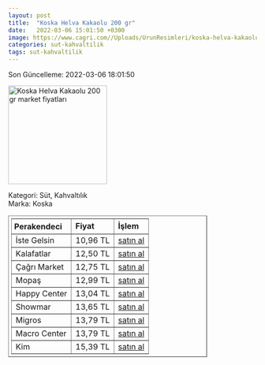 ```yaml
---
layout: post
title:  "Koska Helva Kakaolu 200 gr"
date:   2022-03-06 15:01:50 +0300
image: https://www.cagri.com//Uploads/UrunResimleri/koska-helva-kakaolu-200-gr-270c.jpg
categories: sut-kahvaltilik
tags: sut-kahvaltilik
---
```


Son Güncelleme: 2022-03-06 18:01:50

<img src="https://www.cagri.com//Uploads/UrunResimleri/koska-helva-kakaolu-200-gr-270c.jpg" width="200" alt="Koska Helva Kakaolu 200 gr market fiyatları" />

Kategori: Süt, Kahvaltılık
<br />
Marka: Koska

<table border="1" style="padding: 5px;width:80%;">
  <tr>
    <td style="padding: 5px;"><strong>Perakendeci</strong></td>
    <td><strong>Fiyat</strong></td>
    <td><strong>İşlem</strong></td>
  </tr>
  <tr>
              <td>İste Gelsin</td>
              <td>10,96 TL</td>
              <td><a target="_blank" href="https://www.istegelsin.com/urun/koska-kakaolu-helva-200-gr_KSK9-AD">satın al</a></td>
            </tr><tr>
              <td>Kalafatlar</td>
              <td>12,50 TL</td>
              <td><a target="_blank" href="https://www.kalafatlar.com/urun/koska-kakaolu-helva-200-gr">satın al</a></td>
            </tr><tr>
              <td>Çağrı Market</td>
              <td>12,75 TL</td>
              <td><a target="_blank" href="https://www.cagri.com/koska-helva-kakaolu-200-gr">satın al</a></td>
            </tr><tr>
              <td>Mopaş</td>
              <td>12,99 TL</td>
              <td><a target="_blank" href="https://www.mopas.com.tr/koska-helva-kakaolu-200-gr/p/93096">satın al</a></td>
            </tr><tr>
              <td>Happy Center</td>
              <td>13,04 TL</td>
              <td><a target="_blank" href="https://www.happycenter.com.tr/Koska_200_Gr_Helva_Kakaolu">satın al</a></td>
            </tr><tr>
              <td>Showmar</td>
              <td>13,65 TL</td>
              <td><a target="_blank" href="https://www.showmar.com.tr/urun/koska-helva-kakaolu-200gr">satın al</a></td>
            </tr><tr>
              <td>Migros</td>
              <td>13,79 TL</td>
              <td><a target="_blank" href="https://www.migros.com.tr/koska-kakaolu-helva-paket-200-g-p-6c085a">satın al</a></td>
            </tr><tr>
              <td>Macro Center</td>
              <td>13,79 TL</td>
              <td><a target="_blank" href="https://www.macrocenter.com.tr/koska-kakaolu-helva-paket-200-g-p-6c085a">satın al</a></td>
            </tr><tr>
              <td>Kim</td>
              <td>15,39 TL</td>
              <td><a target="_blank" href="https://www.kimgeldi.com/koska-helva-200-gr-kakaolu">satın al</a></td>
            </tr>
</table>
